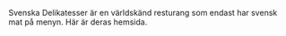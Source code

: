 Svenska Delikatesser är en världskänd resturang som endast har svensk mat på menyn. Här är deras hemsida.
